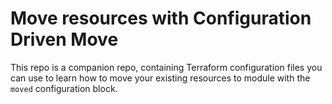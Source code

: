 # Move resources with Configuration Driven Move

This repo is a companion repo, containing Terraform configuration files you can use to learn how to move your existing resources to module with the `moved` configuration block.
